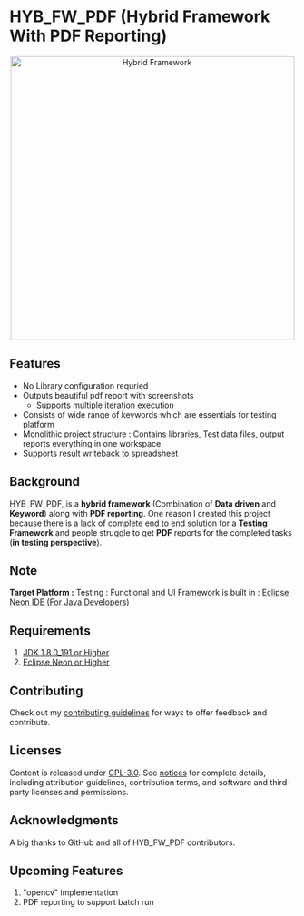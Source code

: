 # HYB_FW_PDF (Hybrid Framework With PDF Reporting)

<p align="center">
  <img src="https://github.com/suneel944/HYB_FW_PDF/blob/master/hybrid_logo.png" width="500" title="Hybrid Framework">
</p>

## Features

* No Library configuration requried
* Outputs beautiful pdf report with screenshots
  * Supports multiple iteration execution
* Consists of wide range of keywords which are essentials for testing platform
* Monolithic project structure : Contains libraries, Test data files, output reports everything in one workspace.
* Supports result writeback to spreadsheet

## Background

HYB_FW_PDF, is a **hybrid framework** (Combination of **Data driven** and **Keyword**) along with **PDF reporting**.  One reason I created this project because there is a lack of complete end to end solution for a **Testing Framework** and people struggle to get **PDF** reports for the completed tasks (**in testing perspective**).

## Note

**Target Platform :** Testing : Functional and UI
Framework is built in : [Eclipse Neon IDE (For Java Developers)](https://www.eclipse.org/downloads/packages/release/neon/3/eclipse-ide-java-developers)

## Requirements

1. [JDK 1.8.0_191 or Higher](https://www.oracle.com/technetwork/java/javase/downloads/jdk8-downloads-2133151.html)
2. [Eclipse Neon or Higher](https://www.eclipse.org/downloads/packages/release)

## Contributing

Check out my [contributing guidelines](/CONTRIBUTING.md) for ways to offer feedback and contribute.

## Licenses

Content is released under [GPL-3.0](https://www.gnu.org/licenses/gpl-3.0.en.html). See [notices](notices.md) for complete details, including attribution guidelines, contribution terms, and software and third-party licenses and permissions.

## Acknowledgments

A big thanks to GitHub and all of HYB_FW_PDF contributors.

## Upcoming Features

1. "opencv" implementation
2. PDF reporting to support batch run
